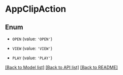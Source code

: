 # AppClipAction


## Enum

* `OPEN` (value: `'OPEN'`)

* `VIEW` (value: `'VIEW'`)

* `PLAY` (value: `'PLAY'`)

[[Back to Model list]](../README.md#documentation-for-models) [[Back to API list]](../README.md#documentation-for-api-endpoints) [[Back to README]](../README.md)


